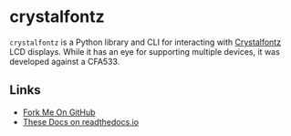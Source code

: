 # crystalfontz

`crystalfontz` is a Python library and CLI for interacting with [Crystalfontz](https://www.crystalfontz.com/) LCD displays. While it has an eye for supporting multiple devices, it was developed against a CFA533.

## Links

* [Fork Me On GitHub](https://github.com/jfhbrook/crystalfontz)
* [These Docs on readthedocs.io](https://crystalfontz.rtfd.io)
